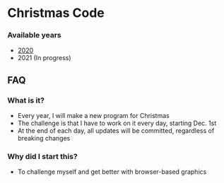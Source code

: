 # Christmas Code

### Available years
- [2020](https://thatguyjs.github.io/Christmas-Code/2020/)
- 2021 (In progress)


## FAQ

### What is it?
 - Every year, I will make a new program for Christmas
 - The challenge is that I have to work on it every day, starting Dec. 1st
 - At the end of each day, all updates will be committed, regardless of breaking changes

### Why did I start this?
 - To challenge myself and get better with browser-based graphics
